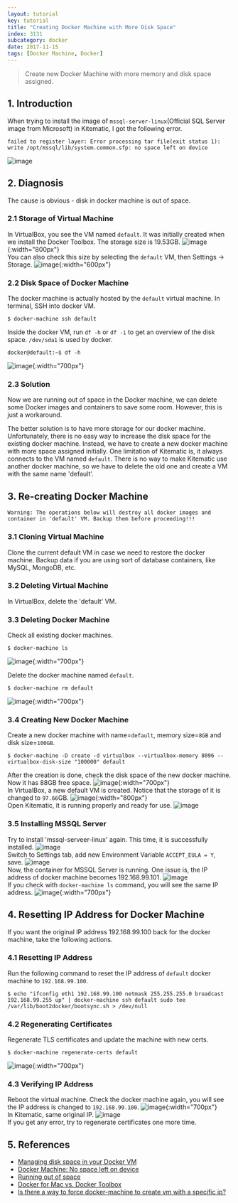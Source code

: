 ```yaml
---
layout: tutorial
key: tutorial
title: "Creating Docker Machine with More Disk Space"
index: 3131
subcategory: docker
date: 2017-11-15
tags: [Docker Machine, Docker]
---
```


> Create new Docker Machine with more memory and disk space assigned.

## 1. Introduction
When trying to install the image of `mssql-server-linux`(Official SQL Server image from Microsoft) in Kitematic, I got the following error.
```raw
failed to register layer: Error processing tar file(exit status 1): write /opt/mssql/lib/system.common.sfp: no space left on device
```
![image](/assets/images/devops/3131/error.png)

## 2. Diagnosis
The cause is obvious - disk in docker machine is out of space.
### 2.1 Storage of Virtual Machine
In VirtualBox, you see the VM named `default`. It was initially created when we install the Docker Toolbox. The storage size is 19.53GB.
![image](/assets/images/devops/3131/vmstorageold.png){:width="800px"}  
You can also check this size by selecting the `default` VM, then Settings -> Storage.
![image](/assets/images/devops/3131/vmstorageold2.png){:width="600px"}  
### 2.2 Disk Space of Docker Machine
The docker machine is actually hosted by the `default` virtual machine. In terminal, SSH into docker VM.
```raw
$ docker-machine ssh default
```
Inside the docker VM, run `df -h` or `df -i` to get an overview of the disk space. `/dev/sda1` is used by docker.
```raw
docker@default:~$ df -h
```
![image](/assets/images/devops/3131/diskspaceold.png){:width="700px"}  
### 2.3 Solution
Now we are running out of space in the Docker machine, we can delete some Docker images and containers to save some room. However, this is just a workaround.

The better solution is to have more storage for our docker machine. Unfortunately, there is no easy way to increase the disk space for the existing docker machine. Instead, we have to create a new docker machine with more space assigned initially. One limitation of Kitematic is, it always connects to the VM named `default`. There is no way to make Kitematic use another docker machine, so we have to delete the old one and create a VM with the same name 'default'.

## 3. Re-creating Docker Machine
`Warning: The operations below will destroy all docker images and container in 'default' VM. Backup them before proceeding!!!`
### 3.1 Cloning Virtual Machine
Clone the current default VM in case we need to restore the docker machine. Backup data if you are using sort of database containers, like MySQL, MongoDB, etc.
### 3.2 Deleting Virtual Machine
In VirtualBox, delete the 'default' VM.
### 3.3 Deleting Docker Machine
Check all existing docker machines.
```raw
$ docker-machine ls
```
![image](/assets/images/devops/3131/dockermachine.png){:width="700px"}  

Delete the docker machine named `default`.
```raw
$ docker-machine rm default
```
![image](/assets/images/devops/3131/deletedockermachine.png){:width="700px"}  
### 3.4 Creating New Docker Machine
Create a new docker machine with name=`default`, memory size=`8GB` and disk size=`100GB`.
```raw
$ docker-machine -D create -d virtualbox --virtualbox-memory 8096 --virtualbox-disk-size "100000" default
```
After the creation is done, check the disk space of the new docker machine. Now it has 88GB free space.
![image](/assets/images/devops/3131/diskspacenew.png){:width="700px"}  
In VirtualBox, a new default VM is created. Notice that the storage of it is changed to `97.66`GB.
![image](/assets/images/devops/3131/vmnew.png){:width="800px"}  
Open Kitematic, it is running properly and ready for use.
![image](/assets/images/devops/3131/kitematic.png)  
### 3.5 Installing MSSQL Server
Try to install 'mssql-serveer-linux' again. This time, it is successfully installed.
![image](/assets/images/devops/3131/containercreated.png)  
Switch to Settings tab, add new Environment Variable `ACCEPT_EULA = Y`, save.
![image](/assets/images/devops/3131/accepteula.png)  
Now, the container for MSSQL Server is running. One issue is, the IP address of docker machine becomes 192.168.99.101.
![image](/assets/images/devops/3131/mssqlrunning.png)  
If you check with `docker-machine ls` command, you will see the same IP address.
![image](/assets/images/devops/3131/dockermachineip.png){:width="700px"}  

## 4. Resetting IP Address for Docker Machine
If you want the original IP address 192.168.99.100 back for the docker machine, take the following actions.
### 4.1 Resetting IP Address
Run the following command to reset the IP address of `default` docker machine to `192.168.99.100`.
```raw
$ echo "ifconfig eth1 192.168.99.100 netmask 255.255.255.0 broadcast 192.168.99.255 up" | docker-machine ssh default sudo tee /var/lib/boot2docker/bootsync.sh > /dev/null
```
### 4.2 Regenerating Certificates
Regenerate TLS certificates and update the machine with new certs.
```raw
$ docker-machine regenerate-certs default
```
![image](/assets/images/devops/3131/resetip.png){:width="700px"}  
### 4.3 Verifying IP Address
Reboot the virtual machine. Check the docker machine again, you will see the IP address is changed to `192.168.99.100`.
![image](/assets/images/devops/3131/newipaddress.png){:width="700px"}  
In Kitematic, same original IP.
![image](/assets/images/devops/3131/newipaddress2.png)  
If you get any error, try to regenerate certificates one more time.

## 5. References
* [Managing disk space in your Docker VM](http://support.divio.com/local-development/docker/managing-disk-space-in-your-docker-vm)
* [Docker Machine: No space left on device](https://stackoverflow.com/questions/31909979/docker-machine-no-space-left-on-device)
* [Running out of space](https://github.com/docker/kitematic/wiki/Common-Issues-and-Fixes#running-out-of-space)
* [Docker for Mac vs. Docker Toolbox](https://docs.docker.com/docker-for-mac/docker-toolbox/#the-docker-for-mac-environment)
* [Is there a way to force docker-machine to create vm with a specific ip?](https://stackoverflow.com/questions/34336218/is-there-a-way-to-force-docker-machine-to-create-vm-with-a-specific-ip)
